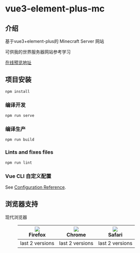 # vue3-element-plus-mc

## 介绍

基于vue3+element-plus的 Minecraft Server 网站

可供我的世界服务器网站参考学习

[在线预览地址](https://aexiaohu.github.io/vue3-element-plus-mc/)


## 项目安装
```
npm install
```

### 编译开发
```
npm run serve
```

### 编译生产
```
npm run build
```

### Lints and fixes files
```
npm run lint
```

### Vue CLI  自定义配置
See [Configuration Reference](https://cli.vuejs.org/config/).

## 浏览器支持

现代浏览器

<figure>
    <table>
        <thead>
            <tr>
                <th style='text-align:center;'><img
                        src="https://raw.githubusercontent.com/alrra/browser-logos/master/src/firefox/firefox_48x48.png"
                        referrerpolicy="no-referrer"><br>Firefox</th>
                <th style='text-align:center;'><img
                        src="https://raw.githubusercontent.com/alrra/browser-logos/master/src/chrome/chrome_48x48.png"
                        referrerpolicy="no-referrer"><br>Chrome</th>
                <th style='text-align:center;'><img
                        src="https://raw.githubusercontent.com/alrra/browser-logos/master/src/safari/safari_48x48.png"
                        referrerpolicy="no-referrer"><br>Safari</th>
            </tr>
        </thead>
        <tbody>
            <tr>
                <td style='text-align:center;'>last 2 versions</td>
                <td style='text-align:center;'>last 2 versions</td>
                <td style='text-align:center;'>last 2 versions</td>
            </tr>
        </tbody>
    </table>
</figure>
